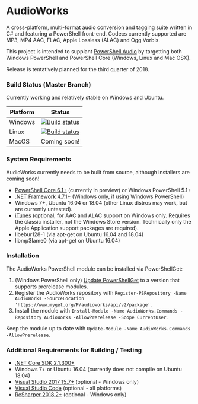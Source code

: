 AudioWorks
==========

A cross-platform, multi-format audio conversion and tagging suite written in C# and featuring a PowerShell front-end. Codecs currently supported are MP3, MP4 AAC, FLAC, Apple Lossless (ALAC) and Ogg Vorbis.

This project is intended to supplant [PowerShell Audio](https://github.com/jherby2k/PowerShellAudio) by targetting both Windows PowerShell and PowerShell Core (Windows, Linux and Mac OSX).

Release is tentatively planned for the third quarter of 2018.

### Build Status (Master Branch)

Currently working and relatively stable on Windows and Ubuntu.

Platform | Status
-------- | ------
Windows  | [![Build status](https://ci.appveyor.com/api/projects/status/k7yiy48qkoa5701t/branch/master?svg=true)](https://ci.appveyor.com/project/jherby2k/audioworks-n8ay6/branch/master)
Linux    | [![Build status](https://ci.appveyor.com/api/projects/status/8kh6urve97ibwubv/branch/master?svg=true)](https://ci.appveyor.com/project/jherby2k/audioworks-n6p0s/branch/master)
MacOS    | Coming soon!

### System Requirements

AudioWorks currently needs to be built from source, although installers are coming soon!

* [PowerShell Core 6.1+](https://github.com/PowerShell/PowerShell/releases) (currently in preview) or Windows PowerShell 5.1+
* [.NET Framework 4.7.1+](https://support.microsoft.com/en-us/help/4054530/microsoft-net-framework-4-7-2-offline-installer-for-windows) (Windows only, if using Windows PowerShell)
* Windows 7+, Ubuntu 16.04 or 18.04 (other Linux distros may work, but are currently untested).
* [iTunes](https://www.apple.com/itunes) (optional, for AAC and ALAC support on Windows only. Requires the classic installer, not the Windows Store version. Technically only the Apple Application support packages are required).
* libebur128-1 (via apt-get on Ubuntu 16.04 and 18.04)
* libmp3lame0 (via apt-get on Ubuntu 16.04)

### Installation

The AudioWorks PowerShell module can be installed via PowerShellGet:
1. (Windows PowerShell only) [Update PowerShellGet](https://docs.microsoft.com/en-us/powershell/gallery/installing-psget) to a version that supports prerelease modules.
1. Register the AudioWorks repository with `Register-PSRepository -Name AudioWorks -SourceLocation 'https://www.myget.org/F/audioworks/api/v2/package'`.
1. Install the module with `Install-Module -Name AudioWorks.Commands -Repository AudioWorks -AllowPrerelease -Scope CurrentUser`.

Keep the module up to date with `Update-Module -Name AudioWorks.Commands -AllowPrerelease`.

### Additional Requirements for Building / Testing

* [.NET Core SDK 2.1.300+](https://dotnet.github.io/)
* Windows 7+ or Ubuntu 16.04 (currently does not compile on Ubuntu 18.04)
* [Visual Studio 2017 15.7+](https://visualstudio.microsoft.com/downloads) (optional - Windows only)
* [Visual Studio Code](https://code.visualstudio.com/) (optional - all platforms)
* [ReSharper 2018.2+](https://www.jetbrains.com/resharper/eap) (optional - Windows only)
